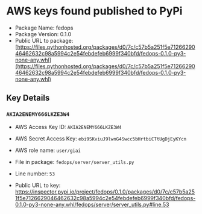 # AWS keys found published to PyPi

* Package Name: fedops
* Package Version: 0.1.0
* Public URL to package: [https://files.pythonhosted.org/packages/d0/7c/c57b5a251f5e7126629046462632c98a5994c2e54febdefeb6999f340bfd/fedops-0.1.0-py3-none-any.whl](https://files.pythonhosted.org/packages/d0/7c/c57b5a251f5e7126629046462632c98a5994c2e54febdefeb6999f340bfd/fedops-0.1.0-py3-none-any.whl)

## Key Details

### `AKIA2ENEMY666LKZE3W4`

* AWS Access Key ID: `AKIA2ENEMY666LKZE3W4`
* AWS Secret Access Key: `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` 
* AWS role name: `user/giai`
* File in package: `fedops/server/server_utils.py`
* Line number: `53`

* Public URL to key: https://inspector.pypi.io/project/fedops/0.1.0/packages/d0/7c/c57b5a251f5e7126629046462632c98a5994c2e54febdefeb6999f340bfd/fedops-0.1.0-py3-none-any.whl/fedops/server/server_utils.py#line.53


